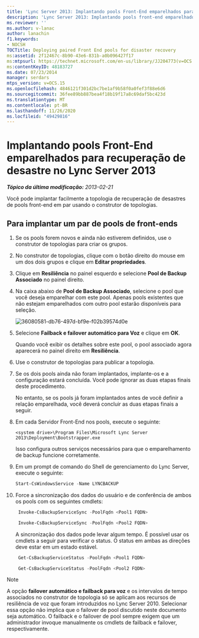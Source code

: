 ```yaml
---
title: 'Lync Server 2013: Implantando pools Front-End emparelhados para recuperação de desastre'
description: 'Lync Server 2013: Implantando pools front-end emparelhados para recuperação de desastres.'
ms.reviewer: ''
ms.author: v-lanac
author: lanachin
f1.keywords:
- NOCSH
TOCTitle: Deploying paired Front End pools for disaster recovery
ms:assetid: 2f12467c-8b90-43e6-831b-a0b096427f17
ms:mtpsurl: https://technet.microsoft.com/en-us/library/JJ204773(v=OCS.15)
ms:contentKeyID: 48183727
ms.date: 07/23/2014
manager: serdars
mtps_version: v=OCS.15
ms.openlocfilehash: 4846121f301d2bc7be1af9b58f0a0fef3f88e6d6
ms.sourcegitcommit: 36fee89bb887bea4f18b19f17a8c69daf5bc423d
ms.translationtype: MT
ms.contentlocale: pt-BR
ms.lasthandoff: 11/26/2020
ms.locfileid: "49429816"
---
```

# <a name="deploying-paired-front-end-pools-for-disaster-recovery-in-lync-server-2013"></a>Implantando pools Front-End emparelhados para recuperação de desastre no Lync Server 2013

<div data-xmlns="http://www.w3.org/1999/xhtml">

<div class="topic" data-xmlns="http://www.w3.org/1999/xhtml" data-msxsl="urn:schemas-microsoft-com:xslt" data-cs="https://msdn.microsoft.com/">

<div data-asp="https://msdn2.microsoft.com/asp">



</div>

<div id="mainSection">

<div id="mainBody">

<span> </span>

_**Tópico da última modificação:** 2013-02-21_

Você pode implantar facilmente a topologia de recuperação de desastres de pools front-end em par usando o construtor de topologias.

<div>

## <a name="to-deploy-a-pair-of-front-end-pools"></a>Para implantar um par de pools de front-ends

1.  Se os pools forem novos e ainda não estiverem definidos, use o construtor de topologias para criar os grupos.

2.  No construtor de topologias, clique com o botão direito do mouse em um dos dois grupos e clique em **Editar propriedades**.

3.  Clique em **Resiliência** no painel esquerdo e selecione **Pool de Backup Associado** no painel direito.

4.  Na caixa abaixo de **Pool de Backup Associado**, selecione o pool que você deseja emparelhar com este pool. Apenas pools existentes que não estejam emparelhados com outro pool estarão disponíveis para seleção.
    
    ![36080581-db76-497d-bf9e-f02b39574d0e](images/JJ204773.36080581-db76-497d-bf9e-f02b39574d0e(OCS.15).png "36080581-db76-497d-bf9e-f02b39574d0e")  

5.  Selecione **Failback e failover automático para Voz** e clique em **OK**.
    
    Quando você exibir os detalhes sobre este pool, o pool associado agora aparecerá no painel direito em **Resiliência**. 

6.  Use o construtor de topologias para publicar a topologia.

7.  Se os dois pools ainda não foram implantados, implante-os e a configuração estará concluída. Você pode ignorar as duas etapas finais deste procedimento.
    
    No entanto, se os pools já foram implantados antes de você definir a relação emparelhada, você deverá concluir as duas etapas finais a seguir.

8.  Em cada Servidor Front-End nos pools, execute o seguinte:
    ```console
    <system drive>\Program Files\Microsoft Lync Server 2013\Deployment\Bootstrapper.exe 
    ```
    Isso configura outros serviços necessários para que o emparelhamento de backup funcione corretamente.

9.  Em um prompt de comando do Shell de gerenciamento do Lync Server, execute o seguinte:
    ```powershell
    Start-CsWindowsService -Name LYNCBACKUP
    ```
10. Force a sincronização dos dados do usuário e de conferência de ambos os pools com os seguintes cmdlets:
    
       ```powershell
        Invoke-CsBackupServiceSync -PoolFqdn <Pool1 FQDN>
       ```
    
       ```powershell
        Invoke-CsBackupServiceSync -PoolFqdn <Pool2 FQDN>
       ```
    
    A sincronização dos dados pode levar algum tempo. É possível usar os cmdlets a seguir para verificar o status. O status em ambas as direções deve estar em um estado estável.
    
       ```powershell
        Get-CsBackupServiceStatus -PoolFqdn <Pool1 FQDN>
       ```
    
       ```powershell
        Get-CsBackupServiceStatus -PoolFqdn <Pool2 FQDN>
       ```

<div class="">


> [!NOTE]  
> A opção <STRONG>failover automático e failback para voz</STRONG> e os intervalos de tempo associados no construtor de topologia só se aplicam aos recursos de resiliência de voz que foram introduzidos no Lync Server 2010. Selecionar essa opção não implica que o failover de pool discutido neste documento seja automático. O failback e o failover de pool sempre exigem que um administrador invoque manualmente os cmdlets de failback e failover, respectivamente.



</div>

</div>

</div>

<span> </span>

</div>

</div>

</div>

